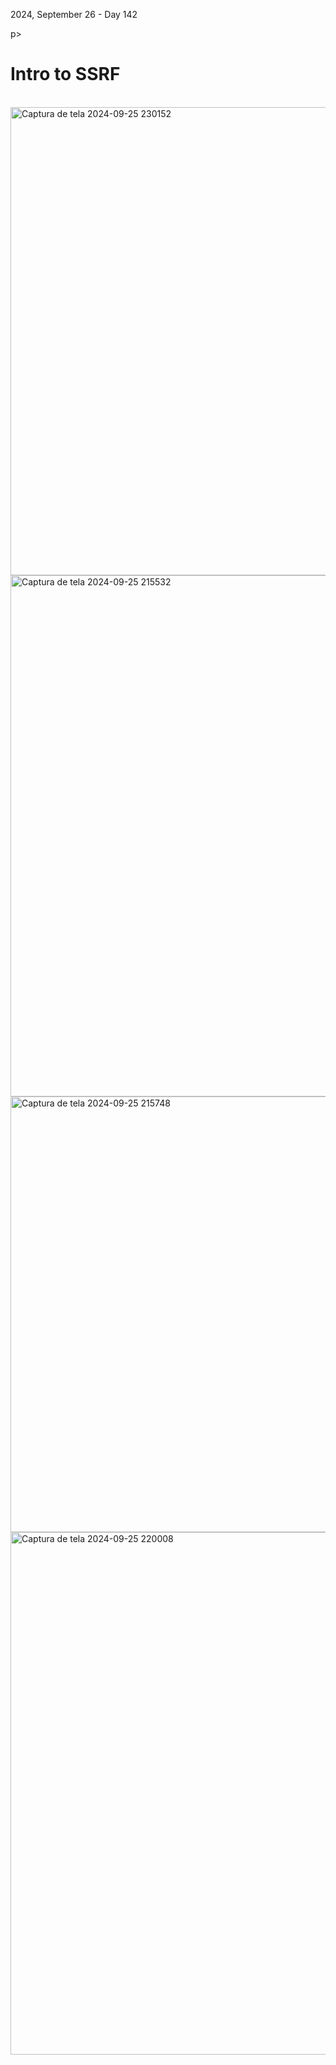 <p>2024, September 26 - Day 142</p>p>
<h1>Intro to SSRF</h1>

<br>

<img width="1094" height="749" alt="Captura de tela 2024-09-25 230152" src="https://github.com/user-attachments/assets/fc989c18-573d-4aeb-9ba6-014a5c60114f" />

<br>

<img width="957" height="834" alt="Captura de tela 2024-09-25 215532" src="https://github.com/user-attachments/assets/3f816eeb-7ac9-44cb-bf33-b02b5c295e6e" />


<img width="959" height="697" alt="Captura de tela 2024-09-25 215748" src="https://github.com/user-attachments/assets/68742ab2-a1d4-4d61-b95c-574b23f3bcfd" />


<img width="1871" height="836" alt="Captura de tela 2024-09-25 220008" src="https://github.com/user-attachments/assets/10e7da10-96f8-4084-b317-db5af5523607" />
